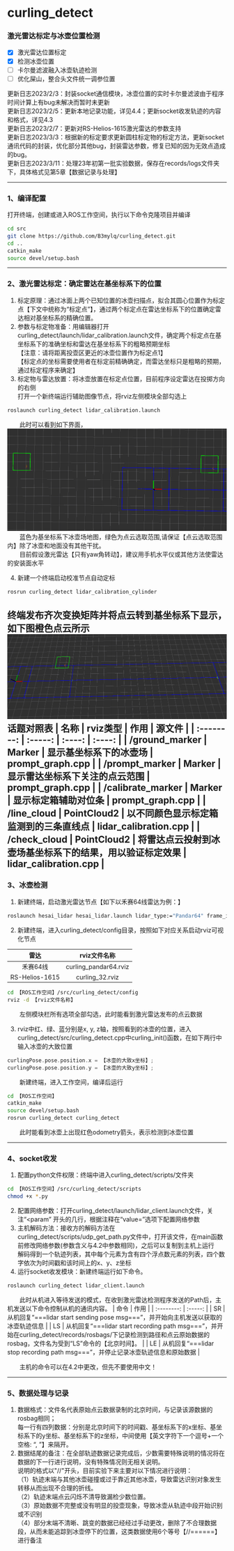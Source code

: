 # curling_detect

### 激光雷达标定与冰壶位置检测
- [x] 激光雷达位置标定
- [x] 检测冰壶位置
- [ ] 卡尔曼滤波融入冰壶轨迹检测
- [ ] 优化屎山，整合头文件统一调参位置

更新日志2023/2/3：封装socket通信模块，冰壶位置的实时卡尔曼滤波由于程序时间计算上有bug未解决而暂时未更新\
更新日志2023/2/5：更新本地记录功能，详见4.4；更新socket收发轨迹的内容和格式，详见4.3\
更新日志2023/2/7：更新对RS-Helios-1615激光雷达的参数支持\
更新日志2023/3/3：根据新的标定要求更新圆柱标定物的标定方法，更新socket通讯代码的封装，优化部分其他bug，封装雷达参数，修复已知的因为无效点造成的bug。\
更新日志2023/3/11：处理23年初第一批实验数据，保存在records/logs文件夹下，具体格式见第5章【数据记录与处理】

---
### 1、编译配置
打开终端，创建或进入ROS工作空间，执行以下命令克隆项目并编译
```bash
cd src
git clone https://github.com/B3mylq/curling_detect.git
cd ..
catkin_make
source devel/setup.bash
```

---
### 2、激光雷达标定：确定雷达在基坐标系下的位置
1. 标定原理：通过冰面上两个已知位置的冰壶扫描点，拟合其圆心位置作为标定点【下文中统称为“标定点”】，通过两个标定点在雷达坐标系下的位置确定雷达相对基坐标系的精确位置。
2. 参数与标定物准备：用编辑器打开curling_detect/launch/lidar_calibration.launch文件，确定两个标定点在基坐标系下的准确坐标和雷达在基坐标系下的粗略预期坐标\
【注意：请将距离投壶区更近的冰壶位置作为标定点1】\
【标定点的坐标需要使用者在标定前精确确定，而雷达坐标只是粗略的预期，通过标定程序来确定】
3. 标定物与雷达放置：将冰壶放置在标定点位置，目前程序设定雷达在投掷方向的右侧\
打开一个新终端运行辅助图像节点，将rviz左侧模块全部勾选上
```bash
roslaunch curling_detect lidar_calibration.launch
```
&emsp;&emsp;此时可以看到如下界面，\
![](https://github.com/B3mylq/curling_detect/blob/main/img/prompt_graph_cylinder.png)
&emsp;&emsp;蓝色为基坐标系下冰壶场地图，绿色为点云选取范围,请保证【点云选取范围内】除了冰壶和地面没有其他干扰。\
&emsp;&emsp;目前假设激光雷达【只有yaw角转动】，建议用手机水平仪或其他方法使雷达的安装面水平 
<!-- 1. 标定原理：通过四条线条确定两个基坐标系下已知的两个交点【即下文中的“标定点”】，通过两个交点在雷达坐标系下的位置确定雷达相对基坐标系的精确位置。
2. 参数与标定物准备：打开curling_detect/launch/lidar_calibration.launch文件，确定两个标定点在基坐标系下的准确坐标和雷达在基坐标系下的粗略预期坐标\
【注意：请将y坐标更小的标定点作为标定点1】\
【标定点的坐标需要使用者在标定前精确确定，而雷达坐标只是粗略的预期，通过标定程序来确定】
<!-- ![](https://github.com/B3mylq/curling_detect/blob/main/img/calibrate.png) -->
<!-- 3. 标定物与雷达放置：准备两个方形箱子放在场地上，使朝向雷达的直角点位于场地上标定点的位置\
打开一个新终端运行辅助图像节点，将rviz左侧模块全部勾选上
```bash
roslaunch curling_detect lidar_calibration.launch
```
&emsp;&emsp;此时可以看到如下界面，\
![](https://github.com/B3mylq/curling_detect/blob/main/img/promtp_graph.png)
&emsp;&emsp;蓝色为基坐标系下冰壶场地图，绿色为点云选取范围，红色的为校准辅助线\
&emsp;&emsp;请保证【点云选取范围内】除了箱子和地面没有其他干扰，【移动激光雷达】使箱子的直角点【即标定点】与对准辅助线形成的直角交点尽量重合，箱子接受激光扫面的四个面形如下图黄色点云所示。\
![](https://github.com/B3mylq/curling_detect/blob/main/img/calibrate_example01.png)
&emsp;&emsp;目前假设激光雷达【只有yaw角转动】，建议用手机水平仪或其他方法使雷达的安装面水平 -->

4. 新建一个终端启动校准节点自动定标
```bash
rosrun curling_detect lidar_calibration_cylinder
```
终端发布齐次变换矩阵并将点云转到基坐标系下显示，如下图橙色点云所示
![](https://github.com/B3mylq/curling_detect/blob/main/img/calibrate_example03.png)\
__话题对照表__
| 名称        | rviz类型   |  作用  |  源文件  |
| :--------:   | :-----:  | :----:  | :----: |
| /ground_marker     | Marker |   显示基坐标系下的冰壶场     | prompt_graph.cpp |
| /prompt_marker     |   Marker   |   显示雷达坐标系下关注的点云范围   | prompt_graph.cpp |
| /calibrate_marker  |    Marker    |  显示标定箱辅助对位条  | prompt_graph.cpp |
| /line_cloud  |    PointCloud2    |  以不同颜色显示标定箱监测到的三条直线点  | lidar_calibration.cpp |
| /check_cloud  |    PointCloud2    |  将雷达点云投射到冰壶场基坐标系下的结果，用以验证标定效果  | lidar_calibration.cpp |
---
### 3、冰壶检测
1. 新建终端，启动激光雷达节点【如下以禾赛64线雷达为例：】
```bash
roslaunch hesai_lidar hesai_lidar.launch lidar_type:="Pandar64" frame_id:="Pandar64"
```
2. 新建终端，进入curling_detect/config目录，按照如下对应关系启动rviz可视化节点

| 雷达        | rviz文件名称   |
| :--------:   | :-----:  |
| 禾赛64线     | curling_pandar64.rviz |
| RS-Helios-1615  |   curling_32.rviz   | 
```bash
cd 【ROS工作空间】/src/curling_detect/config
rviz -d 【rviz文件名称】
```
&emsp;&emsp;左侧模块栏所有选项全部勾选，此时能看到激光雷达发布的点云数据

3. rviz中红、绿、蓝分别是x, y, z轴，按照看到的冰壶的位置，进入curling_detect/src/curling_detect.cpp中curling_init()函数，在如下两行中输入冰壶的大致位置
```cpp
curlingPose.pose.position.x = 【冰壶的大致x坐标】;
curlingPose.pose.position.y = 【冰壶的大致y坐标】;
```
&emsp;&emsp;新建终端，进入工作空间，编译后运行
```bash
cd 【ROS工作空间】
catkin_make
source devel/setup.bash
rosrun curling_detect curling_detect
```
&emsp;&emsp;此时能看到冰壶上出现红色odometry箭头，表示检测到冰壶位置


---
### 4、socket收发
1. 配置python文件权限：终端中进入curling_detect/scripts/文件夹
```bash
cd 【ROS工作空间】/src/curling_detect/scripts
chmod +x *.py
```
2. 配置网络参数：打开curling_detect/launch/lidar_client.launch文件，关注“<param” 开头的几行，根据注释在“value=”选项下配置网络参数
3. 主机解码方法：接收方的解码方法在curling_detect/scripts/udp_get_path.py文件中，打开该文件，在main函数前修改网络参数(参数含义与4.2中参数相同)，之后可以复制到主机上运行\
解码得到一个轨迹列表，其中每个元素为含有四个浮点数元素的列表，四个数字依次为时间戳和该时间上的x、y、z坐标
4. 运行socket收发模块：新建终端运行如下命令。
```bash
roslaunch curling_detect lidar_client.launch
```
&emsp;&emsp;此时从机进入等待发送的模式，在收到激光雷达检测程序发送的Path后，主机发送以下命令控制从机的通讯内容。
| 命令        | 作用   |
| :--------:   | :-----:  |
| SR     | 从机回复“===lidar start sending pose msg===”，并开始向主机发送以获取的冰壶轨迹信息 |
| LS     |   从机回复“===lidar start recording path msg===”，并开始在curling_detect/records/rosbags/下记录检测到路径和点云原始数据的rosbag，文件名为受到“LS”命令的【北京时间】。   |
| LE  |    从机回复“===lidar stop recording path msg===”，并停止记录冰壶轨迹信息和原始数据  |    

&emsp;&emsp;主机的命令可以在4.2中更改，但先不要使用中文！

---
### 5、数据处理与记录
1. 数据格式：文件名代表原始点云数据录制的北京时间，与记录该源数据的rosbag相同；\
每一行有四列数据：分别是北京时间下的时间戳、基坐标系下的x坐标、基坐标系下的y坐标、基坐标系下的z坐标，中间使用【英文字符下一个逗号+一个空格: “, ”】来隔开。
2. 数据结尾的备注：在全部轨迹数据记录完成后，少数需要特殊说明的情况将在数据的下一行进行说明，没有特殊情况则无相关说明。\
说明的格式以"//"开头，目前实验下来主要对以下情况进行说明：\
（1）轨迹末端与其他冰壶碰撞或过于靠近其他冰壶，导致雷达识别对象发生转移从而出现不合理的折线。\
（2）轨迹末端点云闪烁不清导致漏检少数位置。\
（3）原始数据不完整或没有明显的投壶现象，导致冰壶从轨迹中段开始识别或不识别\
（4）部分末端不清晰、跳变的数据已经经过手动更改，删除了不合理数据段，从而未能追踪到冰壶停下的位置，这类数据使用6个等号【//======】进行备注